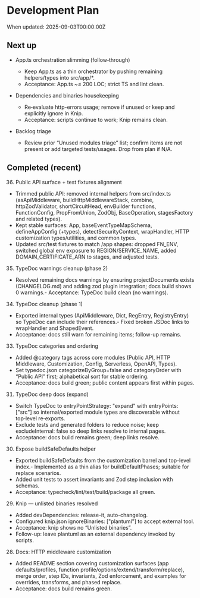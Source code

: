 # Development Plan

When updated: 2025-09-03T00:00:00Z

## Next up
- App.ts orchestration slimming (follow‑through)
  - Keep App.ts as a thin orchestrator by pushing remaining helpers/types into src/app/\*.
  - Acceptance: App.ts ~≤ 200 LOC; strict TS and lint clean.
- Dependencies and binaries housekeeping
  - Re‑evaluate http-errors usage; remove if unused or keep and explicitly ignore in Knip.
  - Acceptance: scripts continue to work; Knip remains clean.

- Backlog triage
  - Review prior “Unused modules triage” list; confirm items are not present or add targeted tests/usages. Drop from plan if N/A.

## Completed (recent)

36. Public API surface + test fixtures alignment

- Trimmed public API: removed internal helpers from src/index.ts
  (asApiMiddleware, buildHttpMiddlewareStack, combine, httpZodValidator,
  shortCircuitHead, envBuilder functions, FunctionConfig, PropFromUnion,
  ZodObj, BaseOperation, stagesFactory and related types).
- Kept stable surfaces: App, baseEventTypeMapSchema, defineAppConfig (+types),
  detectSecurityContext, wrapHandler, HTTP customization types/utilities, and
  common types.
- Updated src/test fixtures to match /app shapes: dropped FN_ENV, switched
  global env exposure to REGION/SERVICE_NAME, added DOMAIN_CERTIFICATE_ARN to stages, and adjusted tests.
35. TypeDoc warnings cleanup (phase 2)

- Resolved remaining docs warnings by ensuring projectDocuments exists (CHANGELOG.md) and adding zod plugin integration; docs build shows 0 warnings.- Acceptance: TypeDoc build clean (no warnings).

34. TypeDoc cleanup (phase 1)

- Exported internal types (ApiMiddleware, Dict, RegEntry, RegistryEntry) so TypeDoc can include their references.- Fixed broken JSDoc links to wrapHandler and ShapedEvent.
- Acceptance: docs still warn for remaining items; follow-up remains.

33. TypeDoc categories and ordering

- Added @category tags across core modules (Public API, HTTP Middleware,  Customization, Config, Serverless, OpenAPI, Types).
- Set typedoc.json categorizeByGroup=false and categoryOrder with “Public API”
  first; alphabetical sort for stable ordering.
- Acceptance: docs build green; public content appears first within pages.

31. TypeDoc deep docs (expand)

- Switch TypeDoc to entryPointStrategy: "expand" with entryPoints: ["src"] so
  internal/exported module types are discoverable without top‑level re‑exports.
- Exclude tests and generated folders to reduce noise; keep excludeInternal: false
  so deep links resolve to internal pages.
- Acceptance: docs build remains green; deep links resolve.

30. Expose buildSafeDefaults helper

- Exported buildSafeDefaults from the customization barrel and top-level index.- Implemented as a thin alias for buildDefaultPhases; suitable for replace scenarios.
- Added unit tests to assert invariants and Zod step inclusion with schemas.
- Acceptance: typecheck/lint/test/build/package all green.

29. Knip — unlisted binaries resolved

- Added devDependencies: release-it, auto-changelog.
- Configured knip.json ignoreBinaries: ["plantuml"] to accept external tool.
- Acceptance: knip shows no “Unlisted binaries”.
- Follow-up: leave plantuml as an external dependency invoked by scripts.

28. Docs: HTTP middleware customization

- Added README section covering customization surfaces (app defaults/profiles,
  function profile/options/extend/transform/replace), merge order, step IDs,
  invariants, Zod enforcement, and examples for overrides, transforms, and
  phased replace.
- Acceptance: docs build remains green.
